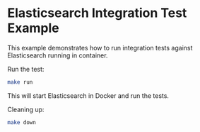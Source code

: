 # Elasticsearch Integration Test Example

This example demonstrates how to run integration tests against Elasticsearch running in container.

Run the test:

```sh
make run
```
This will start Elasticsearch in Docker and run the tests.

Cleaning up:

```sh
make down
```
